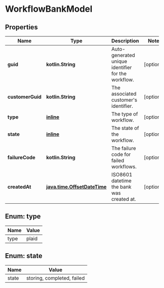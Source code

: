 
# WorkflowBankModel

## Properties
Name | Type | Description | Notes
------------ | ------------- | ------------- | -------------
**guid** | **kotlin.String** | Auto-generated unique identifier for the workflow. |  [optional]
**customerGuid** | **kotlin.String** | The associated customer&#39;s identifier. |  [optional]
**type** | [**inline**](#Type) | The type of workflow. |  [optional]
**state** | [**inline**](#State) | The state of the workflow. |  [optional]
**failureCode** | **kotlin.String** | The failure code for failed workflows. |  [optional]
**createdAt** | [**java.time.OffsetDateTime**](java.time.OffsetDateTime.md) | ISO8601 datetime the bank was created at. |  [optional]


<a name="Type"></a>
## Enum: type
Name | Value
---- | -----
type | plaid


<a name="State"></a>
## Enum: state
Name | Value
---- | -----
state | storing, completed, failed



